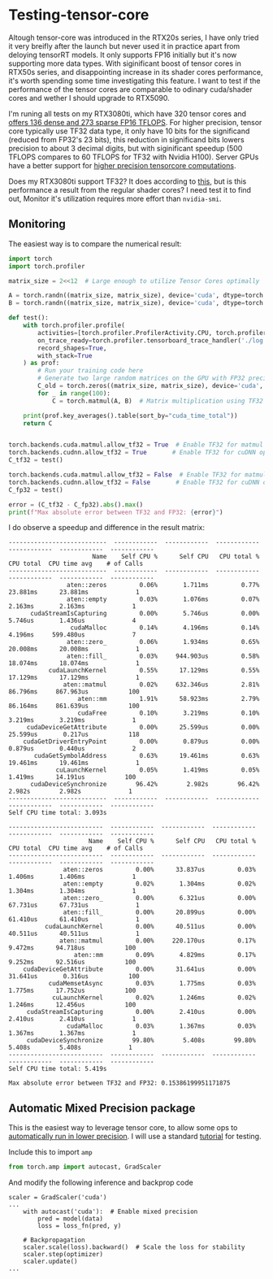 # Testing-tensor-core
Altough tensor-core was introduced in the RTX20s series, I have only tried it very breifly after the launch but never used it in practice apart from deloying tensorRT models. It only supports FP16 initially but it's now supporting more data types.
With siginificant boost of tensor cores in RTX50s series, and disappointing increase in its shader cores performance, it's worth spending some time investigating this feature. 
I want to test if the performance of the tensor cores are comparable to odinary cuda/shader cores and wether I should upgrade to RTX5090.

I'm runing all tests on my RTX3080ti, which have 320 tensor cores and [offers 136 dense and 273 sparse FP16 TFLOPS](https://en.wikipedia.org/wiki/GeForce_30_series). 
For higher precision, tensor core typically use TF32 data type, it only have 10 bits for the significand (reduced from FP32's 23 bits), this reduction in significand bits lowers precision to about 3 decimal digits, 
but with siginificant speedup (500 TFLOPS compares to 60 TFLOPS	for TF32 with Nvidia H100). Server GPUs have a better support for [higher precision tensorcore computations](https://www.anandtech.com/show/17327/nvidia-hopper-gpu-architecture-and-h100-accelerator-announced).

Does my RTX3080ti support TF32? It does according to [this](https://www.nvidia.com/content/PDF/nvidia-ampere-ga-102-gpu-architecture-whitepaper-v2.1.pdf), 
but is this performance a result from the regular shader cores? I need test it to find out, Monitor it's utilization requires more effort than `nvidia-smi`.


## Monitoring
The easiest way is to compare the numerical result:
```python
import torch
import torch.profiler

matrix_size = 2<<12  # Large enough to utilize Tensor Cores optimally

A = torch.randn((matrix_size, matrix_size), device='cuda', dtype=torch.float32)
B = torch.randn((matrix_size, matrix_size), device='cuda', dtype=torch.float32)

def test():
    with torch.profiler.profile(
        activities=[torch.profiler.ProfilerActivity.CPU, torch.profiler.ProfilerActivity.CUDA],
        on_trace_ready=torch.profiler.tensorboard_trace_handler('./log'),
        record_shapes=True,
        with_stack=True
    ) as prof:
        # Run your training code here
        # Generate two large random matrices on the GPU with FP32 precision
        C_old = torch.zeros((matrix_size, matrix_size), device='cuda', dtype=torch.float32)
        for _ in range(100):
            C = torch.matmul(A, B)  # Matrix multiplication using TF32 on Tensor Cores

    print(prof.key_averages().table(sort_by="cuda_time_total"))
    return C


torch.backends.cuda.matmul.allow_tf32 = True  # Enable TF32 for matmul
torch.backends.cudnn.allow_tf32 = True       # Enable TF32 for cuDNN operations
C_tf32 = test()

torch.backends.cuda.matmul.allow_tf32 = False  # Enable TF32 for matmul
torch.backends.cudnn.allow_tf32 = False       # Enable TF32 for cuDNN operations
C_fp32 = test()

error = (C_tf32 - C_fp32).abs().max()
print(f"Max absolute error between TF32 and FP32: {error}")

```
I do observe a speedup and difference in the result matrix:
```
---------------------------  ------------  ------------  ------------  ------------  ------------  ------------
                       Name    Self CPU %      Self CPU   CPU total %     CPU total  CPU time avg    # of Calls
---------------------------  ------------  ------------  ------------  ------------  ------------  ------------
                aten::zeros         0.06%       1.711ms         0.77%      23.881ms      23.881ms             1
                aten::empty         0.03%       1.076ms         0.07%       2.163ms       2.163ms             1
      cudaStreamIsCapturing         0.00%       5.746us         0.00%       5.746us       1.436us             4
                 cudaMalloc         0.14%       4.196ms         0.14%       4.196ms     599.480us             7
                aten::zero_         0.06%       1.934ms         0.65%      20.008ms      20.008ms             1
                aten::fill_         0.03%     944.903us         0.58%      18.074ms      18.074ms             1
           cudaLaunchKernel         0.55%      17.129ms         0.55%      17.129ms      17.129ms             1
               aten::matmul         0.02%     632.346us         2.81%      86.796ms     867.963us           100
                   aten::mm         1.91%      58.923ms         2.79%      86.164ms     861.639us           100
                   cudaFree         0.10%       3.219ms         0.10%       3.219ms       3.219ms             1
     cudaDeviceGetAttribute         0.00%      25.599us         0.00%      25.599us       0.217us           118
    cudaGetDriverEntryPoint         0.00%       0.879us         0.00%       0.879us       0.440us             2
       cudaGetSymbolAddress         0.63%      19.461ms         0.63%      19.461ms      19.461ms             1
             cuLaunchKernel         0.05%       1.419ms         0.05%       1.419ms      14.191us           100
      cudaDeviceSynchronize        96.42%        2.982s        96.42%        2.982s        2.982s             1
---------------------------  ------------  ------------  ------------  ------------  ------------  ------------
Self CPU time total: 3.093s

--------------------------  ------------  ------------  ------------  ------------  ------------  ------------
                      Name    Self CPU %      Self CPU   CPU total %     CPU total  CPU time avg    # of Calls
--------------------------  ------------  ------------  ------------  ------------  ------------  ------------
               aten::zeros         0.00%      33.837us         0.03%       1.406ms       1.406ms             1
               aten::empty         0.02%       1.304ms         0.02%       1.304ms       1.304ms             1
               aten::zero_         0.00%       6.321us         0.00%      67.731us      67.731us             1
               aten::fill_         0.00%      20.899us         0.00%      61.410us      61.410us             1
          cudaLaunchKernel         0.00%      40.511us         0.00%      40.511us      40.511us             1
              aten::matmul         0.00%     220.170us         0.17%       9.472ms      94.718us           100
                  aten::mm         0.09%       4.829ms         0.17%       9.252ms      92.516us           100
    cudaDeviceGetAttribute         0.00%      31.641us         0.00%      31.641us       0.316us           100
           cudaMemsetAsync         0.03%       1.775ms         0.03%       1.775ms      17.752us           100
            cuLaunchKernel         0.02%       1.246ms         0.02%       1.246ms      12.456us           100
     cudaStreamIsCapturing         0.00%       2.410us         0.00%       2.410us       2.410us             1
                cudaMalloc         0.03%       1.367ms         0.03%       1.367ms       1.367ms             1
     cudaDeviceSynchronize        99.80%        5.408s        99.80%        5.408s        5.408s             1
--------------------------  ------------  ------------  ------------  ------------  ------------  ------------
Self CPU time total: 5.419s

Max absolute error between TF32 and FP32: 0.15386199951171875
```

## Automatic Mixed Precision package
This is the easiest way to leverage tensor core, to allow some ops to [automatically run in lower precision](https://pytorch.org/docs/stable/amp.html).
I will use a standard [tutorial](https://pytorch.org/tutorials/beginner/basics/quickstart_tutorial.html) for testing. 

Include this to import `amp`
```python
from torch.amp import autocast, GradScaler
```
And modify the following inference and backprop code
```
scaler = GradScaler('cuda')
...
    with autocast('cuda'):  # Enable mixed precision
        pred = model(data)
        loss = loss_fn(pred, y)

    # Backpropagation
    scaler.scale(loss).backward()  # Scale the loss for stability
    scaler.step(optimizer)
    scaler.update()
...
```
